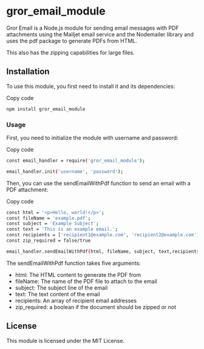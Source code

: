 # gror_email_module

Gror Email is a Node.js module for sending email messages with PDF attachments using the Mailjet email service and the Nodemailer library and uses the pdf package to generate PDFs from HTML.

This also has the zipping capabilities for large files.

## Installation 
To use this module, you first need to install it and its dependencies:

Copy code
```sh
npm install gror_email_module
```

### Usage 
First, you need to initialize the module with username and password:

Copy code
```sh
const email_handler = require('gror_email_module');

email_handler.init('username', 'password'); 
```

Then, you can use the sendEmailWithPdf function to send an email with a PDF attachment:

Copy code
```sh
const html = '<p>Hello, world!</p>';
const fileName = 'example.pdf';
const subject = 'Example Subject';
const text = 'This is an example email.';
const recipients = ['recipient1@example.com', 'recipient2@example.com'];
const zip_required = false/true

email_handler.sendEmailWithPdf(html, fileName, subject, text,recipients,zip_required);

```

The sendEmailWithPdf function takes five arguments:

- html: The HTML content to generate the PDF from
- fileName: The name of the PDF file to attach to the email
- subject: The subject line of the email
- text: The text content of the email
- recipients: An array of recipient email addresses
- zip_required: a boolean if the document should be zipped or not

## License
This module is licensed under the MIT License.
